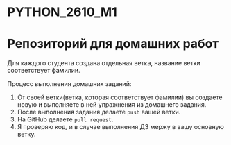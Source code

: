 # PYTHON_2610_M1
# Репозиторий для домашних работ

Для каждого студента создана отдельная ветка, название ветки соответствует фамилии.

Процесс выполнения домашних заданий:

1. От своей ветки(ветка, которая соответствует фамилии) вы создаете новую и выполняете в ней упражнения из домашнего задания.
2. После выполнения задания делаете `push` вашей ветки.
3. На GitHub делаете `pull request`.
4. Я проверяю код, и в случае выполнения ДЗ мержу в вашу основную ветку.
